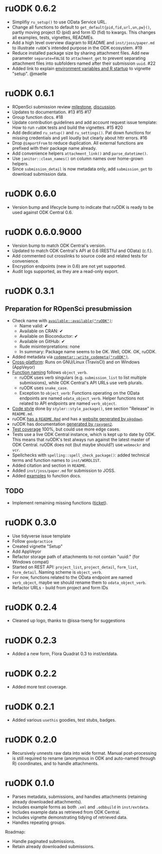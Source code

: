 # ruODK 0.6.2
* Simplifiy `ru_setup()` to use OData Service URL.
* Change all functions to default to `get_default{pid,fid,url,un,pw}()`, partly
  moving project ID (pid) and form ID (fid) to kwargs. This changes all examples,
  tests, vignettes, READMEs.
* Add a high level overview diagram to README and `inst/joss/paper.md` to
  illustrate `ruODK`'s intended purpose in the ODK ecosystem. #19
* Reduce installed package size by sharing attachment files. Add new parameter
  `separate=FALSE` to `attachment_get` to prevent separating attachment files 
  into subfolders named after their submission `uuid`. #22
* Added link to explain 
  [environment variables and R startup](https://whattheyforgot.org/r-startup.html) 
  to vignette "setup". @maelle

# ruODK 0.6.1
* ROpenSci submission review [milestone](https://github.com/dbca-wa/ruODK/milestone/3),
  [discussion](https://github.com/ropensci/software-review/issues/335).
* Updates to documentation. #13 #15 #17
* Group function docs. #18
* Update contribution guidelines and add account request issue template:
  How to run `ruODK` tests and build the vignettes. #15 #20
* Add dedicated `ru_setup()` and `ru_settings()`. 
  Pat down functions for missing credentials and yell loudly but clearly about
  httr errors. #16
* Drop `@importFrom` to reduce duplication. All external functions are prefixed
  with their package name already.
* Add convenience helpers `attachment_link()` and `parse_datetime()`.
* Use `janitor::clean_names()` on column names over home-grown helpers.
* Since `submission_detail` is now metadata only, add `submission_get` to download
  submission data.

# ruODK 0.6.0
* Version bump and lifecycle bump to indicate that ruODK is ready to be used
  against ODK Central 0.6.

# ruODK 0.6.0.9000
* Version bump to match ODK Central's version.
* Updated to match ODK Central's API at 0.6 (RESTful and OData) (c.f.).
* Add commented out crosslinks to source code and related tests for convenience.
* Encryption endpoints (new in 0.6) are not yet supported.
* Audit logs supported, as they are a read-only export.

# ruODK 0.3.1
## Preparation for ROpenSci presubmission
* Check name with [`available::available("ruODK")`](https://devguide.ropensci.org/building.html#naming-your-package):
  * Name valid: ✔
  * Available on CRAN: ✔ 
  * Available on Bioconductor: ✔
  * Available on GitHub:  ✔ 
  * Rude misinterpretations: none
  * In summary: Package name seems to be OK. Well, ODK. OK, ruODK.
* Added metadata via 
  [`codemetar::write_codemeta("ruODK")`](https://devguide.ropensci.org/building.html#creating-metadata-for-your-package).
* [Cross-platform](https://devguide.ropensci.org/building.html#platforms): 
  Runs on GNU/Linux (TravisCI) and on Windows (AppVeyor)
* [Function naming](https://devguide.ropensci.org/building.html#function-and-argument-naming)
  follows `object_verb`. 
  * ruODK uses verb singulars (e.g. `submission_list` to 
  list multiple submissions), while ODK Central's API URLs use verb plurals.
  * ruODK uses `snake_case`.
  * Exception to `object_verb`: 
    Functions operating on the OData endpoints are named `odata_object_verb`.
    Helper functions not related to API endpoints are named `verb_object`. 
* [Code style](https://devguide.ropensci.org/building.html#code-style) done
  by `styler::style_package()`, see section "Release" in `README.md`.
* ruODK [has a `README.Rmd`](https://devguide.ropensci.org/building.html#readme) 
  and has a 
  [website generated by `pkgdown`](https://devguide.ropensci.org/building.html#website).
* ruODK has documentation 
  [generated by `roxygen2`](https://devguide.ropensci.org/building.html#documentation).
* [Test coverage](https://devguide.ropensci.org/building.html#testing) 100%, but
  could use more edge cases.
* Tests use a live ODK Central instance, which is kept up to date by ODK.
  This means that ruODK's test always run against the latest master of ODK Central.
  ruODK does not (but maybe should?) use `webmockr` and `vcr`.
* Spellchecks with `spelling::spell_check_package()`: added technical terms and
  function names to `inst/WORDLIST`.
* Added citation and section in `README`.
* Added `inst/joss/paper.md` for submission to JOSS.
* Added [examples](https://devguide.ropensci.org/building.html#examples) to 
  function docs.

## TODO
* Implement remaining missing functions ([ticket](https://github.com/dbca-wa/ruODK/issues/9)).

# ruODK 0.3.0
* Use tidyverse issue template
* Follow `goodpractice`
* Created vignette "Setup"
* Add AppVeyor
* Refactor storage path of attachments to not contain "uuid:" (for Windows compat)
* Started on REST API: `project_list`, `project_detail`, `form_list`, 
  `form_detail`. Naming scheme is `object_verb`. 
* For now, functions related to the OData endpoint
  are named `verb_object`, maybe we should rename them to `odata_object_verb`.
* Refactor URLs - build from project and form IDs
  
# ruODK 0.2.4
* Cleaned up logo, thanks to @issa-tseng for suggestions

# ruODK 0.2.3
* Added a new form, Flora Quadrat 0.3 to inst/extdata.

# ruODK 0.2.2
* Added more test coverage.

# ruODK 0.2.1
* Added various `usethis` goodies, test stubs, badges.

# ruODK 0.2.0
* Recursively unnests raw data into wide format. Manual post-processing is still
  required to rename (anonymous in ODK and auto-named through R) coordinates,
  and to handle attachments.

# ruODK 0.1.0
* Parses metadata, submissions, 
  and handles attachments (retaining already downloaded attachments).
* Includes example forms as both `.xml` and `.odbbuild` in `inst/extdata`.
* Includes example data as retrieved from ODK Central.
* Includes vignette demonstrating tidying of retrieved data.
* Handles repeating groups.

Roadmap:

* Handle paginated submissions.
* Retain already downloaded submissions.
